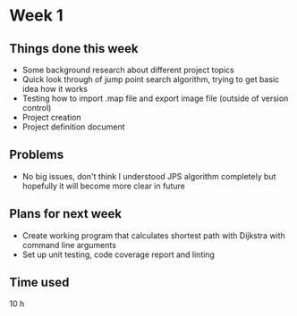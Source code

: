 # Week 1
## Things done this week
* Some background research about different project topics
* Quick look through of jump point search algorithm, trying to get basic idea how it works
* Testing how to import .map file and export image file (outside of version control)
* Project creation
* Project definition document

## Problems
* No big issues, don't think I understood JPS algorithm completely but hopefully it will become more clear in future

## Plans for next week
* Create working program that calculates shortest path with Dijkstra with command line arguments 
* Set up unit testing, code coverage report and linting

## Time used
10 h
